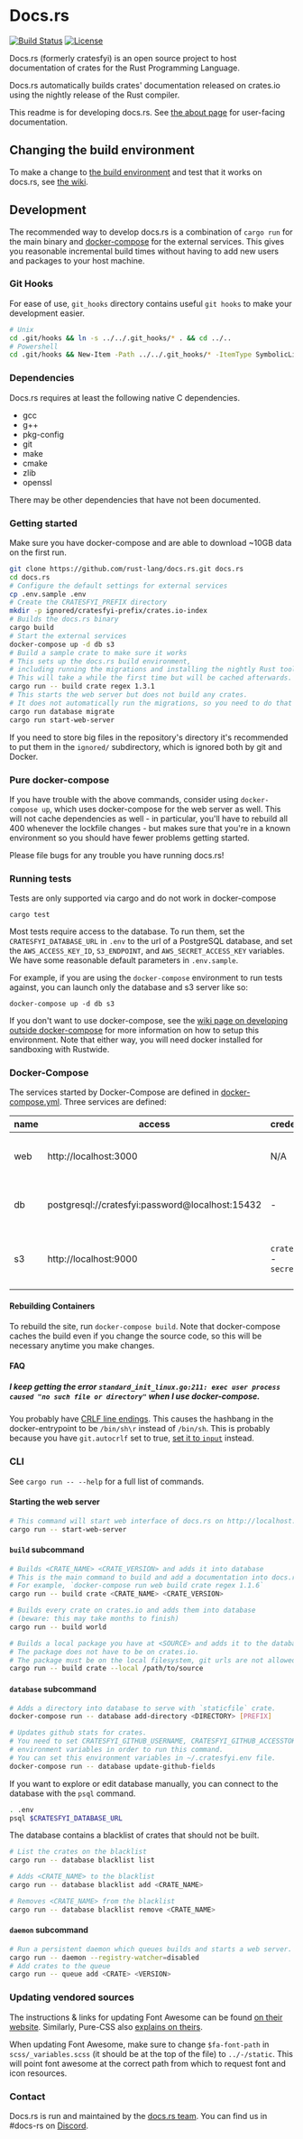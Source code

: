 # Docs.rs

[![Build Status](https://github.com/rust-lang/docs.rs/workflows/CI/badge.svg)](https://github.com/rust-lang/docs.rs/actions?workflow=CI)
[![License](https://img.shields.io/badge/license-MIT-blue.svg)](https://raw.githubusercontent.com/rust-lang/docs.rs/master/LICENSE)

Docs.rs (formerly cratesfyi) is an open source project to host documentation
of crates for the Rust Programming Language.

Docs.rs automatically builds crates' documentation released on crates.io using
the nightly release of the Rust compiler.

This readme is for developing docs.rs. See [the about page](https://docs.rs/about) for user-facing documentation.

## Changing the build environment

To make a change to [the build environment](https://github.com/rust-lang/crates-build-env)
and test that it works on docs.rs, see [the wiki](https://forge.rust-lang.org/docs-rs/add-dependencies.html).

## Development

The recommended way to develop docs.rs is a combination of `cargo run` for
the main binary and [docker-compose](https://docs.docker.com/compose/) for the external services.
This gives you reasonable incremental build times without having to add new users and packages to your host machine.

### Git Hooks

For ease of use, `git_hooks` directory contains useful `git hooks` to make your development easier.

```bash
# Unix
cd .git/hooks && ln -s ../../.git_hooks/* . && cd ../..
# Powershell
cd .git/hooks && New-Item -Path ../../.git_hooks/* -ItemType SymbolicLink -Value . && cd ../..
```

### Dependencies

Docs.rs requires at least the following native C dependencies.

- gcc
- g++
- pkg-config
- git
- make
- cmake
- zlib
- openssl

There may be other dependencies that have not been documented.

### Getting started

Make sure you have docker-compose and are able to download ~10GB data on the first run.

```sh
git clone https://github.com/rust-lang/docs.rs.git docs.rs
cd docs.rs
# Configure the default settings for external services
cp .env.sample .env
# Create the CRATESFYI_PREFIX directory
mkdir -p ignored/cratesfyi-prefix/crates.io-index
# Builds the docs.rs binary
cargo build
# Start the external services
docker-compose up -d db s3
# Build a sample crate to make sure it works
# This sets up the docs.rs build environment,
# including running the migrations and installing the nightly Rust toolchain.
# This will take a while the first time but will be cached afterwards.
cargo run -- build crate regex 1.3.1
# This starts the web server but does not build any crates.
# It does not automatically run the migrations, so you need to do that manually.
cargo run database migrate
cargo run start-web-server
```

If you need to store big files in the repository's directory it's recommended to
put them in the `ignored/` subdirectory, which is ignored both by git and
Docker.

### Pure docker-compose

If you have trouble with the above commands, consider using `docker-compose up`,
which uses docker-compose for the web server as well.
This will not cache dependencies as well - in particular, you'll have to rebuild all 400 whenever the lockfile changes -
but makes sure that you're in a known environment so you should have fewer problems getting started.

Please file bugs for any trouble you have running docs.rs!

### Running tests

Tests are only supported via cargo and do not work in docker-compose

```
cargo test
```

Most tests require access to the database. To run them, set the
`CRATESFYI_DATABASE_URL` in `.env` to the url of a PostgreSQL database,
and set the `AWS_ACCESS_KEY_ID`, `S3_ENDPOINT`, and `AWS_SECRET_ACCESS_KEY` variables.
We have some reasonable default parameters in `.env.sample`.

For example, if you are using the `docker-compose` environment to run tests against, you can launch only the database and s3 server like so:

```console
docker-compose up -d db s3
```

If you don't want to use docker-compose, see the
[wiki page on developing outside docker-compose][wiki-no-compose]
for more information on how to setup this environment.
Note that either way, you will need docker installed for sandboxing with Rustwide.

[wiki-no-compose]: https://forge.rust-lang.org/docs-rs/no-docker-compose.html

### Docker-Compose

The services started by Docker-Compose are defined in [docker-compose.yml].
Three services are defined:

| name | access                                          | credentials                | description                            |
|------|-------------------------------------------------|----------------------------|----------------------------------------|
| web  | http://localhost:3000                           | N/A                        | A container running the docs.rs binary |
| db   | postgresql://cratesfyi:password@localhost:15432 | -                          | Postgres database used by web          |
| s3   | http://localhost:9000                           | `cratesfyi` - `secret_key` | Minio (simulates AWS S3) used by web   |

[docker-compose.yml]: ./docker-compose.yml

#### Rebuilding Containers

To rebuild the site, run `docker-compose build`.
Note that docker-compose caches the build even if you change the source code,
so this will be necessary anytime you make changes.

#### FAQ

##### I keep getting the error `standard_init_linux.go:211: exec user process caused "no such file or directory"` when I use docker-compose.

You probably have [CRLF line endings](https://en.wikipedia.org/wiki/CRLF).
This causes the hashbang in the docker-entrypoint to be `/bin/sh\r` instead of `/bin/sh`.
This is probably because you have `git.autocrlf` set to true,
[set it to `input`](https://stackoverflow.com/questions/10418975) instead.

### CLI

See `cargo run -- --help` for a full list of commands.

#### Starting the web server

```sh
# This command will start web interface of docs.rs on http://localhost:3000
cargo run -- start-web-server
```

#### `build` subcommand

```sh
# Builds <CRATE_NAME> <CRATE_VERSION> and adds it into database
# This is the main command to build and add a documentation into docs.rs.
# For example, `docker-compose run web build crate regex 1.1.6`
cargo run -- build crate <CRATE_NAME> <CRATE_VERSION>

# Builds every crate on crates.io and adds them into database
# (beware: this may take months to finish)
cargo run -- build world

# Builds a local package you have at <SOURCE> and adds it to the database.
# The package does not have to be on crates.io.
# The package must be on the local filesystem, git urls are not allowed.
cargo run -- build crate --local /path/to/source
```

#### `database` subcommand

```sh
# Adds a directory into database to serve with `staticfile` crate.
docker-compose run -- database add-directory <DIRECTORY> [PREFIX]

# Updates github stats for crates.
# You need to set CRATESFYI_GITHUB_USERNAME, CRATESFYI_GITHUB_ACCESSTOKEN
# environment variables in order to run this command.
# You can set this environment variables in ~/.cratesfyi.env file.
docker-compose run -- database update-github-fields
```

If you want to explore or edit database manually, you can connect to the database
with the `psql` command.

```sh
. .env
psql $CRATESFYI_DATABASE_URL
```

The database contains a blacklist of crates that should not be built.

```sh
# List the crates on the blacklist
cargo run -- database blacklist list

# Adds <CRATE_NAME> to the blacklist
cargo run -- database blacklist add <CRATE_NAME>

# Removes <CRATE_NAME> from the blacklist
cargo run -- database blacklist remove <CRATE_NAME>
```

#### `daemon` subcommand

```sh
# Run a persistent daemon which queues builds and starts a web server.
cargo run -- daemon --registry-watcher=disabled
# Add crates to the queue
cargo run -- queue add <CRATE> <VERSION>
```

### Updating vendored sources

The instructions & links for updating Font Awesome can be found [on their website](https://fontawesome.com/how-to-use/on-the-web/using-with/sass). Similarly, Pure-CSS also [explains on theirs](https://purecss.io/start/).

When updating Font Awesome, make sure to change `$fa-font-path` in `scss/_variables.scss` (it should be at the top of the file) to `../-/static`. This will point font awesome at the correct path from which to request font and icon resources.
<!--
    TODO: Whenever scss modules are avaliable, use [scss modules](https://sass-lang.com/documentation/at-rules/use#configuration)
    instead of manually editing the `_variables.scss` file. Something like this should work:
    ```scss
    @use "fontawesome" with (
        $fa-font-path: "../-/static"
    );
    ```
-->

### Contact

Docs.rs is run and maintained by the [docs.rs team](https://www.rust-lang.org/governance/teams/dev-tools#docs-rs).
You can find us in #docs-rs on [Discord](https://discord.gg/f7mTXPW).
